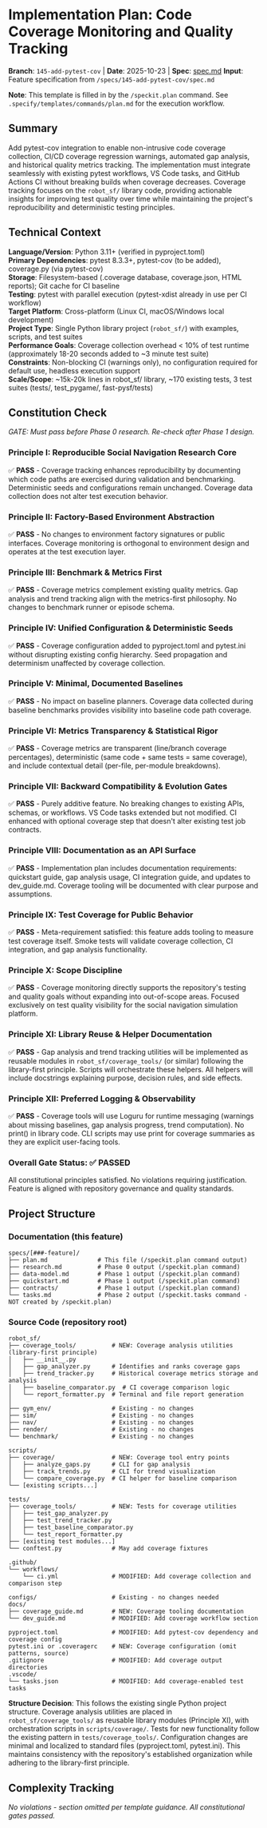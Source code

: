 # Implementation Plan: Code Coverage Monitoring and Quality Tracking

**Branch**: `145-add-pytest-cov` | **Date**: 2025-10-23 | **Spec**: [spec.md](spec.md)
**Input**: Feature specification from `/specs/145-add-pytest-cov/spec.md`

**Note**: This template is filled in by the `/speckit.plan` command. See `.specify/templates/commands/plan.md` for the execution workflow.

## Summary

Add pytest-cov integration to enable non-intrusive code coverage collection, CI/CD coverage regression warnings, automated gap analysis, and historical quality metrics tracking. The implementation must integrate seamlessly with existing pytest workflows, VS Code tasks, and GitHub Actions CI without breaking builds when coverage decreases. Coverage tracking focuses on the `robot_sf/` library code, providing actionable insights for improving test quality over time while maintaining the project's reproducibility and deterministic testing principles.

## Technical Context

**Language/Version**: Python 3.11+ (verified in pyproject.toml)  
**Primary Dependencies**: pytest 8.3.3+, pytest-cov (to be added), coverage.py (via pytest-cov)  
**Storage**: Filesystem-based (.coverage database, coverage.json, HTML reports); Git cache for CI baseline  
**Testing**: pytest with parallel execution (pytest-xdist already in use per CI workflow)  
**Target Platform**: Cross-platform (Linux CI, macOS/Windows local development)  
**Project Type**: Single Python library project (`robot_sf/`) with examples, scripts, and test suites  
**Performance Goals**: Coverage collection overhead < 10% of test runtime (approximately 18-20 seconds added to ~3 minute test suite)  
**Constraints**: Non-blocking CI (warnings only), no configuration required for default use, headless execution support  
**Scale/Scope**: ~15k-20k lines in robot_sf/ library, ~170 existing tests, 3 test suites (tests/, test_pygame/, fast-pysf/tests)

## Constitution Check

*GATE: Must pass before Phase 0 research. Re-check after Phase 1 design.*

### Principle I: Reproducible Social Navigation Research Core
✅ **PASS** - Coverage tracking enhances reproducibility by documenting which code paths are exercised during validation and benchmarking. Deterministic seeds and configurations remain unchanged. Coverage data collection does not alter test execution behavior.

### Principle II: Factory-Based Environment Abstraction
✅ **PASS** - No changes to environment factory signatures or public interfaces. Coverage monitoring is orthogonal to environment design and operates at the test execution layer.

### Principle III: Benchmark & Metrics First
✅ **PASS** - Coverage metrics complement existing quality metrics. Gap analysis and trend tracking align with the metrics-first philosophy. No changes to benchmark runner or episode schema.

### Principle IV: Unified Configuration & Deterministic Seeds
✅ **PASS** - Coverage configuration added to pyproject.toml and pytest.ini without disrupting existing config hierarchy. Seed propagation and determinism unaffected by coverage collection.

### Principle V: Minimal, Documented Baselines
✅ **PASS** - No impact on baseline planners. Coverage data collected during baseline benchmarks provides visibility into baseline code path coverage.

### Principle VI: Metrics Transparency & Statistical Rigor
✅ **PASS** - Coverage metrics are transparent (line/branch coverage percentages), deterministic (same code + same tests = same coverage), and include contextual detail (per-file, per-module breakdowns).

### Principle VII: Backward Compatibility & Evolution Gates
✅ **PASS** - Purely additive feature. No breaking changes to existing APIs, schemas, or workflows. VS Code tasks extended but not modified. CI enhanced with optional coverage step that doesn't alter existing test job contracts.

### Principle VIII: Documentation as an API Surface
✅ **PASS** - Implementation plan includes documentation requirements: quickstart guide, gap analysis usage, CI integration guide, and updates to dev_guide.md. Coverage tooling will be documented with clear purpose and assumptions.

### Principle IX: Test Coverage for Public Behavior
✅ **PASS** - Meta-requirement satisfied: this feature adds tooling to measure test coverage itself. Smoke tests will validate coverage collection, CI integration, and gap analysis functionality.

### Principle X: Scope Discipline
✅ **PASS** - Coverage monitoring directly supports the repository's testing and quality goals without expanding into out-of-scope areas. Focused exclusively on test quality visibility for the social navigation simulation platform.

### Principle XI: Library Reuse & Helper Documentation
✅ **PASS** - Gap analysis and trend tracking utilities will be implemented as reusable modules in `robot_sf/coverage_tools/` (or similar) following the library-first principle. Scripts will orchestrate these helpers. All helpers will include docstrings explaining purpose, decision rules, and side effects.

### Principle XII: Preferred Logging & Observability
✅ **PASS** - Coverage tools will use Loguru for runtime messaging (warnings about missing baselines, gap analysis progress, trend computation). No print() in library code. CLI scripts may use print for coverage summaries as they are explicit user-facing tools.

### **Overall Gate Status: ✅ PASSED**

All constitutional principles satisfied. No violations requiring justification. Feature is aligned with repository governance and quality standards.

## Project Structure

### Documentation (this feature)

```
specs/[###-feature]/
├── plan.md              # This file (/speckit.plan command output)
├── research.md          # Phase 0 output (/speckit.plan command)
├── data-model.md        # Phase 1 output (/speckit.plan command)
├── quickstart.md        # Phase 1 output (/speckit.plan command)
├── contracts/           # Phase 1 output (/speckit.plan command)
└── tasks.md             # Phase 2 output (/speckit.tasks command - NOT created by /speckit.plan)
```

### Source Code (repository root)

```
robot_sf/
├── coverage_tools/          # NEW: Coverage analysis utilities (library-first principle)
│   ├── __init__.py
│   ├── gap_analyzer.py      # Identifies and ranks coverage gaps
│   ├── trend_tracker.py     # Historical coverage metrics storage and analysis
│   ├── baseline_comparator.py  # CI coverage comparison logic
│   └── report_formatter.py  # Terminal and file report generation
│
├── gym_env/                 # Existing - no changes
├── sim/                     # Existing - no changes
├── nav/                     # Existing - no changes
├── render/                  # Existing - no changes
└── benchmark/               # Existing - no changes

scripts/
├── coverage/                # NEW: Coverage tool entry points
│   ├── analyze_gaps.py      # CLI for gap analysis
│   ├── track_trends.py      # CLI for trend visualization
│   └── compare_coverage.py  # CI helper for baseline comparison
└── [existing scripts...]

tests/
├── coverage_tools/          # NEW: Tests for coverage utilities
│   ├── test_gap_analyzer.py
│   ├── test_trend_tracker.py
│   ├── test_baseline_comparator.py
│   └── test_report_formatter.py
├── [existing test modules...]
└── conftest.py              # May add coverage fixtures

.github/
└── workflows/
    └── ci.yml               # MODIFIED: Add coverage collection and comparison step

configs/                     # Existing - no changes needed
docs/
├── coverage_guide.md        # NEW: Coverage tooling documentation
└── dev_guide.md             # MODIFIED: Add coverage workflow section

pyproject.toml               # MODIFIED: Add pytest-cov dependency and coverage config
pytest.ini or .coveragerc    # NEW: Coverage configuration (omit patterns, source)
.gitignore                   # MODIFIED: Add coverage output directories
.vscode/
└── tasks.json               # MODIFIED: Add coverage-enabled test tasks
```

**Structure Decision**: 
This follows the existing single Python project structure. Coverage analysis utilities are placed in `robot_sf/coverage_tools/` as reusable library modules (Principle XI), with orchestration scripts in `scripts/coverage/`. Tests for new functionality follow the existing pattern in `tests/coverage_tools/`. Configuration changes are minimal and localized to standard files (pyproject.toml, pytest.ini). This maintains consistency with the repository's established organization while adhering to the library-first principle.

## Complexity Tracking

*No violations - section omitted per template guidance. All constitutional gates passed.*
